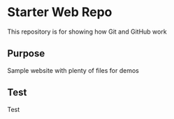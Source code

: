 # Starter Web Repo

This repository is for showing how Git and GitHub work

## Purpose

Sample website with plenty of files for demos

## Test
Test